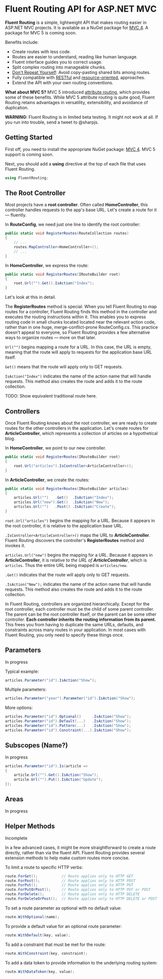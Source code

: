 # Fluent Routing API for ASP.NET MVC

**Fluent Routing** is a simple, lightweight API that makes routing easier in ASP.NET MVC projects.  It is available as a NuGet package for [MVC 4](https://www.nuget.org/packages/FluentRouting.Mvc4).  A package for MVC 5 is coming soon.

Benefits include:
* Create routes with less code.
* Routes are easier to understand, reading like human language.
* Fluent interface guides you to correct usage.
* Split complex routing into manageable chunks.
* [Don't Repeat Yourself](http://en.wikipedia.org/wiki/Don't_repeat_yourself): Avoid copy-pasting shared bits among routes.
* Fully compatible with [RESTful](http://en.wikipedia.org/wiki/Representational_state_transfer) and [resource-oriented](http://en.wikipedia.org/wiki/Resource-oriented_architecture), approaches.
* Extend the API with your own routing conventions.

**What about MVC 5?** MVC 5 introduced [attribute routing](http://blogs.msdn.com/b/webdev/archive/2013/10/17/attribute-routing-in-asp-net-mvc-5.aspx), which provides some of these benefits.  While MVC 5 attribute routing is quite good, Fluent Routing retains advantages in versatility, extensibility, and avoidance of duplication.

**WARNING:** Fluent Routing is in limited beta testing.  It might not work at all.  If you run into trouble, send a tweet to @sharpjs.

## Getting Started

First off, you need to install the appropriate NuGet package: [MVC 4](https://www.nuget.org/packages/FluentRouting.Mvc4).  MVC 5 support is coming soon.

Next, you should add a **using** directive at the top of each file that uses Fluent Routing.

```cs
using FluentRouting;
```

## The Root Controller

Most projects have a **root controller**.  Often called **HomeController**, this controller handles requests to the app's base URL.  Let's create a route for it — fluently.

In **RouteConfig**, we need just one line to identify the root controller:
```cs
public static void RegisterRoutes(RouteCollection routes)
{
    // ...
    routes.MapController<HomeController>();
    // ...
}
```

In **HomeController**, we express the route:
```cs
public static void RegisterRoutes(IRouteBuilder root)
{
    root.Url("").Get().IsAction("Index");
}
```

Let's look at this in detail.

The **RegisterRoutes** method is special.  When you tell Fluent Routing to map routes for a controller, Fluent Routing finds this method in the controller and executes the routing instructions within it.  This enables you to express routing code in small chunks located located near the relevant action code, rather than in one huge, merge-conflict-prone RouteConfig.cs.  This practice doesn't appeal to everyone, so Fluent Routing provides a few alternative ways to organize routes — more on that later.

`Url("")` begins mapping a route for a URL.  In this case, the URL is empty, meaning that the route will apply to requests for the application base URL itself.

`Get()` means that the route will apply only to GET requests.

`IsAction("Index")` indicates the name of the action name that will handle requests.  This method also creates the route and adds it to the route collection.

TODO: Show equivalent traditional route here.

## Controllers

Once Fluent Routing knows about the root controller, we are ready to create routes for the other controllers in the application.  Let's create routes for **ArticleController**, which represents a collection of articles on a hypothetical blog.

In **HomeController**, we point to our new controller.
```cs
public static void RegisterRoutes(IRouteBuilder root)
{
    root.Url("articles").IsController<ArticleController>();
}
```

In **ArticleController**, we create the routes:
```cs
public static void RegisterRoutes(IRouteBuilder articles)
{
    articles.Url("")   .Get()  .IsAction("Index");
    articles.Url("new").Get()  .IsAction("New");
    articles.Url("")   .Post() .IsAction("Create");
}
```

`root.Url("articles")` begins the mapping for a URL.  Because it appears in the root controller, it is relative to the application base URL.

`.IsController<ArticleController>()` maps the URL to **ArticleController**.  Fluent Routing discovers the controller's **RegisterRoutes** method and invokes it.

`articles.Url("new")` begins the mapping for a URL.  Because it appears in **ArticleController**, it is relative *to the URL of **ArticleController***, which is `articles`.  Thus the entire URL being mapped is `articles/new`.

`.Get()` indicates that the route will apply only to GET requests.

`.IsAction("New");` indicates the name of the action name that will handle requests.  This method also creates the route and adds it to the route collection.

In Fluent Routing, controllers are organized hierarchically.  Except for the root controller, each controller must be the child of some parent controller.  The parent can be the root controller itself, or the parent can be some other controller.  **Each controller inherits the routing information from its parent.**  This frees you from having to duplicate the same URLs, defaults, and constraints across many routes in your application.  In most cases with Fluent Routing, you only need to specify these things once.

## Parameters

In progress

Typical example:
```cs
articles.Parameter("id").IsAction("Show");
```

Multiple parameters:
```cs
articles.Parameter("year").Parameter("id").IsAction("Show");
```

More options:
```cs
articles.Parameter("id").Optional()     .IsAction("Show");
articles.Parameter("id").Default(...)   .IsAction("Show");
articles.Parameter("id").Pattern(...)   .IsAction("Show");
articles.Parameter("id").Constraint(...).IsAction("Show");
```

## Subscopes (Name?)

In progress

```cs
articles.Parameter("id").Is(article =>
{
    article.Url("").Get().IsAction("Show");
    article.Url("").Put().IsAction("Update");
});
```

## Areas

In progress

## Helper Methods

Incomplete

In a few advanced cases, it might be more straightforward to create a route directly, rather than via the fluent API.  Fluent Routing provides several extension methods to help make custom routes more concise.

To limit a route to specific HTTP verbs:
```cs
route.ForGet();           // Route applies only to HTTP GET
route.ForPost();          // Route applies only to HTTP POST
route.ForPut();           // Route applies only to HTTP PUT
route.ForPutOrPost();     // Route applies only to HTTP PUT or POST
route.ForDelete();        // Route applies only to HTTP DELETE
route.ForDeleteOrPost();  // Route applies only to HTTP DELETE or POST
```

To set a route parameter as optional with no default value:
```cs
route.WithOptional(name);
```

To provide a default value for an optional route parameter:
```cs
route.WithDefault(key, value);
```

To add a constraint that must be met for the route:
```cs
route.WithConstraint(key, constraint);
```

To add a data token to provide information to the underlying routing system:
```cs
route.WithDataToken(key, value);
```
